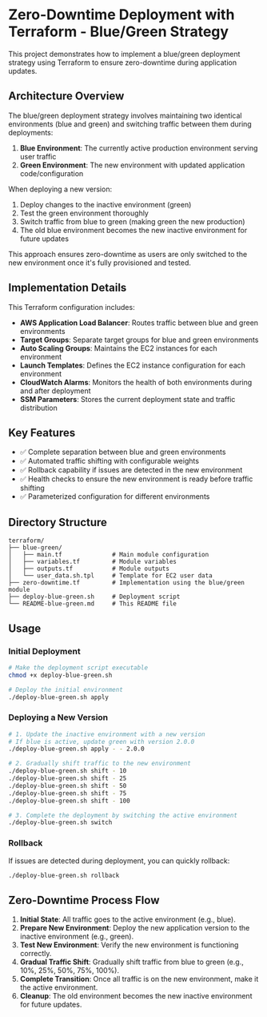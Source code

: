 # Zero-Downtime Deployment with Terraform - Blue/Green Strategy

This project demonstrates how to implement a blue/green deployment strategy using Terraform to ensure zero-downtime during application updates.

## Architecture Overview

The blue/green deployment strategy involves maintaining two identical environments (blue and green) and switching traffic between them during deployments:

1. **Blue Environment**: The currently active production environment serving user traffic
2. **Green Environment**: The new environment with updated application code/configuration

When deploying a new version:
1. Deploy changes to the inactive environment (green)
2. Test the green environment thoroughly
3. Switch traffic from blue to green (making green the new production)
4. The old blue environment becomes the new inactive environment for future updates

This approach ensures zero-downtime as users are only switched to the new environment once it's fully provisioned and tested.

## Implementation Details

This Terraform configuration includes:

- **AWS Application Load Balancer**: Routes traffic between blue and green environments
- **Target Groups**: Separate target groups for blue and green environments
- **Auto Scaling Groups**: Maintains the EC2 instances for each environment
- **Launch Templates**: Defines the EC2 instance configuration for each environment
- **CloudWatch Alarms**: Monitors the health of both environments during and after deployment
- **SSM Parameters**: Stores the current deployment state and traffic distribution

## Key Features

- ✅ Complete separation between blue and green environments
- ✅ Automated traffic shifting with configurable weights
- ✅ Rollback capability if issues are detected in the new environment
- ✅ Health checks to ensure the new environment is ready before traffic shifting
- ✅ Parameterized configuration for different environments

## Directory Structure

```
terraform/
├── blue-green/
│   ├── main.tf              # Main module configuration
│   ├── variables.tf         # Module variables
│   ├── outputs.tf           # Module outputs
│   └── user_data.sh.tpl     # Template for EC2 user data
├── zero-downtime.tf         # Implementation using the blue/green module
├── deploy-blue-green.sh     # Deployment script
└── README-blue-green.md     # This README file
```

## Usage

### Initial Deployment

```bash
# Make the deployment script executable
chmod +x deploy-blue-green.sh

# Deploy the initial environment
./deploy-blue-green.sh apply
```

### Deploying a New Version

```bash
# 1. Update the inactive environment with a new version
# If blue is active, update green with version 2.0.0
./deploy-blue-green.sh apply - - 2.0.0

# 2. Gradually shift traffic to the new environment
./deploy-blue-green.sh shift - 10
./deploy-blue-green.sh shift - 25
./deploy-blue-green.sh shift - 50
./deploy-blue-green.sh shift - 75
./deploy-blue-green.sh shift - 100

# 3. Complete the deployment by switching the active environment
./deploy-blue-green.sh switch
```

### Rollback

If issues are detected during deployment, you can quickly rollback:

```bash
./deploy-blue-green.sh rollback
```

## Zero-Downtime Process Flow

1. **Initial State**: All traffic goes to the active environment (e.g., blue).
2. **Prepare New Environment**: Deploy the new application version to the inactive environment (e.g., green).
3. **Test New Environment**: Verify the new environment is functioning correctly.
4. **Gradual Traffic Shift**: Gradually shift traffic from blue to green (e.g., 10%, 25%, 50%, 75%, 100%).
5. **Complete Transition**: Once all traffic is on the new environment, make it the active environment.
6. **Cleanup**: The old environment becomes the new inactive environment for future updates.